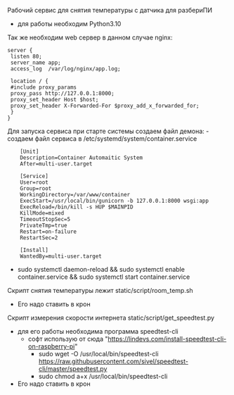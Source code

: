 Рабочий сервис для снятия температуры с датчика для разбериПИ 
- для работы необходим Python3.10


Так же необходим web сервер  в данном случае  nginx:

    server {
     listen 80;
     server_name app;
     access_log  /var/log/nginx/app.log;
    
     location / {
     #include proxy_params
     proxy_pass http://127.0.0.1:8000;
     proxy_set_header Host $host;
     proxy_set_header X-Forwarded-For $proxy_add_x_forwarded_for;
     }
    }

Для запуска сервиса при старте системы создаем файл демона:
    - создаем файл сервиса в /etc/systemd/system/container.service

        [Unit]
        Description=Container Automaitic System
        After=multi-user.target
        
        [Service]
        User=root
        Group=root
        WorkingDirectory=/var/www/container
        ExecStart=/usr/local/bin/gunicorn -b 127.0.0.1:8000 wsgi:app
        ExecReload=/bin/kill -s HUP $MAINPID
        KillMode=mixed
        TimeoutStopSec=5
        PrivateTmp=true
        Restart=on-failure
        RestartSec=2
        
        [Install]
        WantedBy=multi-user.target
        
 - sudo systemctl daemon-reload && sudo systemctl enable container.service && sudo systemctl start container.service

Скрипт снятия температуры лежит static/script/room_temp.sh
 - Его надо ставить в крон

Скрипт измерения скорости интернета static/script/get_speedtest.py
 - для  его работы необходима программа speedtest-cli
   - софт использую от сюда "https://lindevs.com/install-speedtest-cli-on-raspberry-pi"
     - sudo wget -O /usr/local/bin/speedtest-cli https://raw.githubusercontent.com/sivel/speedtest-cli/master/speedtest.py
     - sudo chmod a+x /usr/local/bin/speedtest-cli
 - Его надо ставить в крон